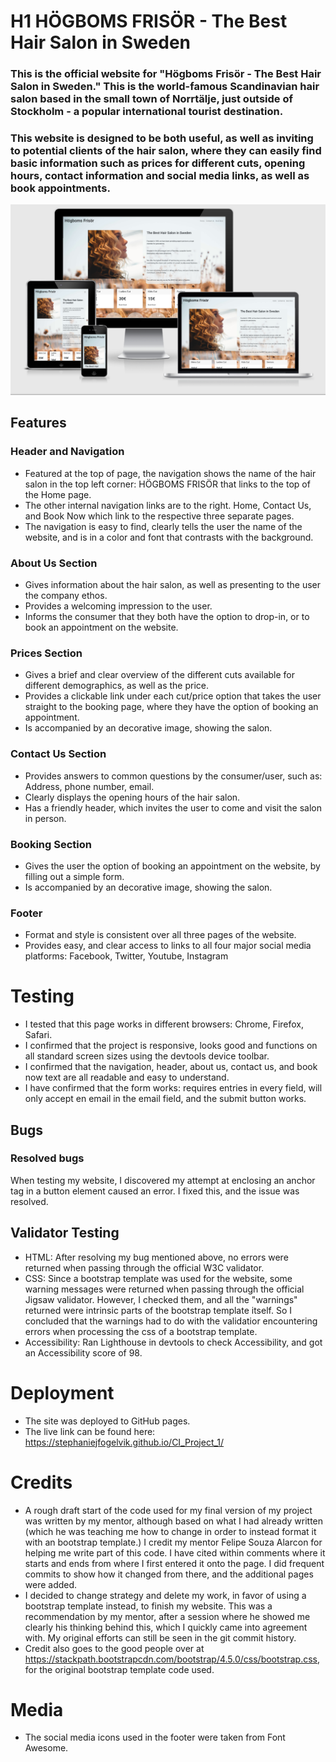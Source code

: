 # H1 HÖGBOMS FRISÖR - The Best Hair Salon in Sweden
### This is the official website for "Högboms Frisör - The Best Hair Salon in Sweden." This is the world-famous Scandinavian hair salon based in the small town of Norrtälje, just outside of Stockholm - a popular international tourist destination.
### This website is designed to be both useful, as well as inviting to potential clients of the hair salon, where they can easily find basic information such as prices for different cuts, opening hours, contact information and social media links, as well as book appointments.

![image](assets/images/ci-responsive.png)

## Features
### Header and Navigation
- Featured at the top of page, the navigation shows the name of the hair salon in the top left corner: HÖGBOMS FRISÖR that links to the top of the Home page.
- The other internal navigation links are to the right. Home, Contact Us, and Book Now which link to the respective three separate pages.
- The navigation is easy to find, clearly tells the user the name of the website, and is in a color and font that contrasts with the background.

### About Us Section
- Gives information about the hair salon, as well as presenting to the user the company ethos.
- Provides a welcoming impression to the user.
- Informs the consumer that they both have the option to drop-in, or to book an appointment on the website.

### Prices Section
- Gives a brief and clear overview of the different cuts available for different demographics, as well as the price.
- Provides a clickable link under each cut/price option that takes the user straight to the booking page, where they have the option of booking an appointment.
- Is accompanied by an decorative image, showing the salon.

### Contact Us Section
- Provides answers to common questions by the consumer/user, such as: Address, phone number, email.
- Clearly displays the opening hours of the hair salon.
- Has a friendly header, which invites the user to come and visit the salon in person.

### Booking Section
- Gives the user the option of booking an appointment on the website, by filling out a simple form.
- Is accompanied by an decorative image, showing the salon.

### Footer
- Format and style is consistent over all three pages of the website.
- Provides easy, and clear access to links to all four major social media platforms: Facebook, Twitter, Youtube, Instagram

# Testing
- I tested that this page works in different browsers: Chrome, Firefox, Safari.
- I confirmed that the project is responsive, looks good and functions on all standard screen sizes using the devtools device toolbar.
- I confirmed that the navigation, header, about us, contact us, and book now text are all readable and easy to understand.
- I have confirmed that the form works: requires entries in every field, will only accept en email in the email field, and the submit button works.

## Bugs
### Resolved bugs
When testing my website, I discovered my attempt at enclosing an anchor tag in a button element caused an error. I fixed this, and the issue was resolved.

## Validator Testing
- HTML: After resolving my bug mentioned above, no errors were returned when passing through the official W3C validator.
- CSS: Since a bootstrap template was used for the website, some warning messages were returned when passing through the official Jigsaw validator. However, I checked them, and all the "warnings" returned were intrinsic parts of the bootstrap template itself. So I concluded that the warnings had to do with the validatior encountering errors when processing the css of a bootstrap template.
- Accessibility: Ran Lighthouse in devtools to check Accessibility, and got an Accessibility score of 98.

# Deployment
- The site was deployed to GitHub pages.
- The live link can be found here: https://stephaniejfogelvik.github.io/CI_Project_1/

# Credits
- A rough draft start of the code used for my final version of my project was written by my mentor, although based on what I had already written (which he was teaching me how to change in order to instead format it with an bootstrap template.) I credit my mentor Felipe Souza Alarcon for helping me write part of this code. I have cited within comments where it starts and ends from where I first entered it onto the page. I did frequent commits to show how it changed from there, and the additional pages were added.
- I decided to change strategy and delete my work, in favor of using a bootstrap template instead, to finish my website. This was a recommendation by my mentor, after a session where he showed me clearly his thinking behind this, which I quickly came into agreement with. My original efforts can still be seen in the git commit history.
- Credit also goes to the good people over at https://stackpath.bootstrapcdn.com/bootstrap/4.5.0/css/bootstrap.css, for the original bootstrap template code used.

# Media
- The social media icons used in the footer were taken from Font Awesome.

